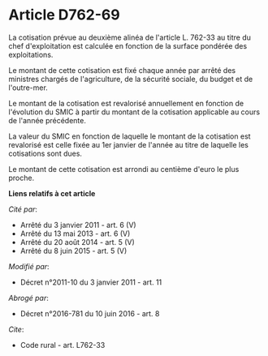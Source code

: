 # Article D762-69

La cotisation prévue au deuxième alinéa de l'article L. 762-33 au titre du chef d'exploitation est calculée en fonction de la
surface pondérée des exploitations. 

Le montant de cette cotisation est fixé chaque année par arrêté des ministres chargés de l'agriculture, de la sécurité
sociale, du budget et de l'outre-mer. 

Le montant de la cotisation est revalorisé annuellement en fonction de l'évolution du SMIC à partir du montant de la
cotisation applicable au cours de l'année précédente. 

La valeur du SMIC en fonction de laquelle le montant de la cotisation est revalorisé est celle fixée au 1er janvier de
l'année au titre de laquelle les cotisations sont dues. 

Le montant de cette cotisation est arrondi au centième d'euro le plus proche.

**Liens relatifs à cet article**

_Cité par_:

  - Arrêté du 3 janvier 2011 - art. 6 (V)
  - Arrêté du 13 mai 2013 - art. 6 (V)
  - Arrêté du 20 août 2014 - art. 5 (V)
  - Arrêté du 8 juin 2015 - art. 5 (V)

_Modifié par_:

  - Décret n°2011-10 du 3 janvier 2011 - art. 11

_Abrogé par_:

  - Décret n°2016-781 du 10 juin 2016 - art. 8

_Cite_:

  - Code rural - art. L762-33
